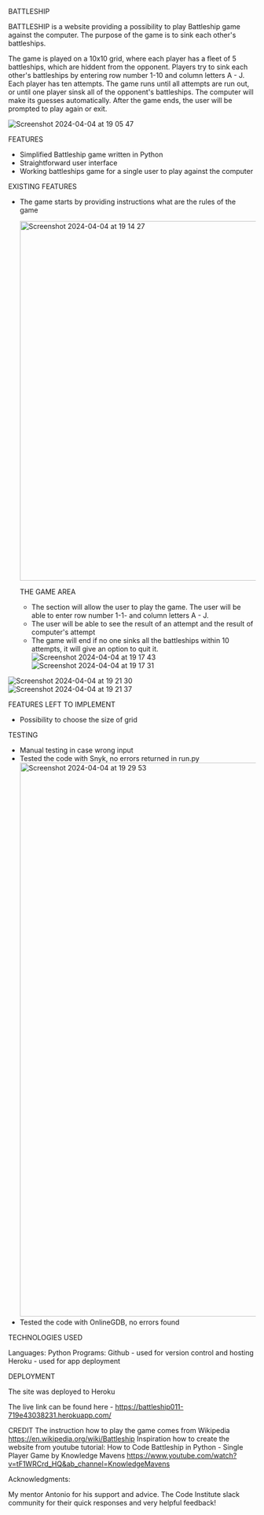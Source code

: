 BATTLESHIP

BATTLESHIP is a website providing a possibility to play Battleship game against the computer. 
The purpose of the game is to sink each other's battleships.

The game is played on a 10x10 grid, where each player has a fleet of 5 battleships, which are hiddent from the opponent.
Players try to sink each other's battleships by entering row number 1-10 and column letters A - J. Each player has ten attempts. The game runs until all attempts are run out, or until one player sinsk all of the opponent's battleships. The computer will make its guesses automatically. After the game ends, the user will be prompted to play again or exit.

![Screenshot 2024-04-04 at 19 05 47](https://github.com/Anna8742/battleship_in_python/assets/31070626/8c59110a-b7c4-450e-a8db-b0e5ea232312)

FEATURES
- Simplified Battleship game written in Python
- Straightforward user interface
- Working battleships game for a single user to play against the computer

EXISTING FEATURES
- The game starts by providing instructions what are the rules of the game

  <img width="731" alt="Screenshot 2024-04-04 at 19 14 27" src="https://github.com/Anna8742/battleship_in_python/assets/31070626/d23648c2-33c0-4fc6-b84c-3433c2cb9f54">

  THE GAME AREA
  - The section will allow the user to play the game. The user will be able to enter row number 1-1- and column letters A - J.
  - The user will be able to see the result of an attempt and the result of computer's attempt
  - The game will end if no one sinks all the battleships within 10 attempts, it will give an option to quit it.
 ![Screenshot 2024-04-04 at 19 17 43](https://github.com/Anna8742/battleship_in_python/assets/31070626/a06386a2-b724-456c-a5a2-9c8bc5dd077c)
![Screenshot 2024-04-04 at 19 17 31](https://github.com/Anna8742/battleship_in_python/assets/31070626/dbb46959-76d3-4afc-bcb9-948c21db3daf)

![Screenshot 2024-04-04 at 19 21 30](https://github.com/Anna8742/battleship_in_python/assets/31070626/90441224-1957-41b3-acb4-0a4eecc630fc)
![Screenshot 2024-04-04 at 19 21 37](https://github.com/Anna8742/battleship_in_python/assets/31070626/883ddf0d-0c8e-46fa-b678-613aa0b80c22)




FEATURES LEFT TO IMPLEMENT
- Possibility to choose the size of grid

TESTING
- Manual testing in case wrong input 
- Tested the code with Snyk, no errors returned in run.py
  <img width="1126" alt="Screenshot 2024-04-04 at 19 29 53" src="https://github.com/Anna8742/battleship_in_python/assets/31070626/b7092d36-b1f4-4f86-95b6-35727eedec31">
- Tested the code with OnlineGDB, no errors found

TECHNOLOGIES USED

Languages: Python
Programs: 
Github - used for version control and hosting
Heroku - used for app deployment

DEPLOYMENT

The site was deployed to Heroku

The live link can be found here - https://battleship011-719e43038231.herokuapp.com/

CREDIT
The instruction how to play the game comes from  Wikipedia https://en.wikipedia.org/wiki/Battleship
Inspiration how to create the website from youtube tutorial:
How to Code Battleship in Python - Single Player Game by Knowledge Mavens
https://www.youtube.com/watch?v=tF1WRCrd_HQ&ab_channel=KnowledgeMavens

Acknowledgments:

My mentor Antonio for his support and advice. The Code Institute slack community for their quick responses and very helpful feedback!


  
